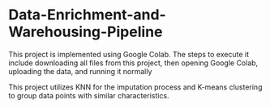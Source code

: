 # Data-Enrichment-and-Warehousing-Pipeline
This project is implemented using Google Colab. The steps to execute it include downloading all files from this project, then opening Google Colab, uploading the data, and running it normally

This project utilizes KNN for the imputation process and K-means clustering to group data points with similar characteristics.
